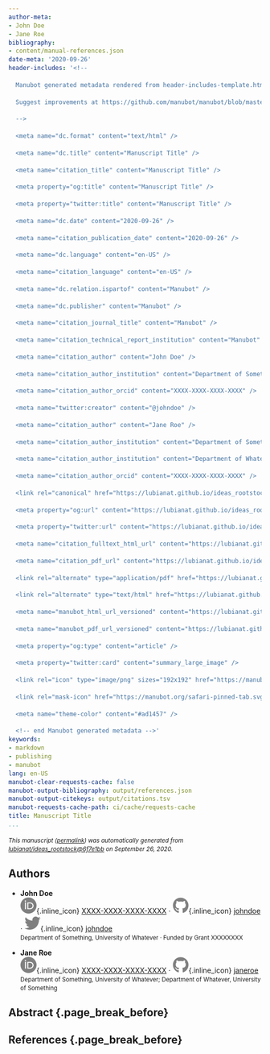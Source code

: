 ```yaml
---
author-meta:
- John Doe
- Jane Roe
bibliography:
- content/manual-references.json
date-meta: '2020-09-26'
header-includes: '<!--

  Manubot generated metadata rendered from header-includes-template.html.

  Suggest improvements at https://github.com/manubot/manubot/blob/master/manubot/process/header-includes-template.html

  -->

  <meta name="dc.format" content="text/html" />

  <meta name="dc.title" content="Manuscript Title" />

  <meta name="citation_title" content="Manuscript Title" />

  <meta property="og:title" content="Manuscript Title" />

  <meta property="twitter:title" content="Manuscript Title" />

  <meta name="dc.date" content="2020-09-26" />

  <meta name="citation_publication_date" content="2020-09-26" />

  <meta name="dc.language" content="en-US" />

  <meta name="citation_language" content="en-US" />

  <meta name="dc.relation.ispartof" content="Manubot" />

  <meta name="dc.publisher" content="Manubot" />

  <meta name="citation_journal_title" content="Manubot" />

  <meta name="citation_technical_report_institution" content="Manubot" />

  <meta name="citation_author" content="John Doe" />

  <meta name="citation_author_institution" content="Department of Something, University of Whatever" />

  <meta name="citation_author_orcid" content="XXXX-XXXX-XXXX-XXXX" />

  <meta name="twitter:creator" content="@johndoe" />

  <meta name="citation_author" content="Jane Roe" />

  <meta name="citation_author_institution" content="Department of Something, University of Whatever" />

  <meta name="citation_author_institution" content="Department of Whatever, University of Something" />

  <meta name="citation_author_orcid" content="XXXX-XXXX-XXXX-XXXX" />

  <link rel="canonical" href="https://lubianat.github.io/ideas_rootstock/" />

  <meta property="og:url" content="https://lubianat.github.io/ideas_rootstock/" />

  <meta property="twitter:url" content="https://lubianat.github.io/ideas_rootstock/" />

  <meta name="citation_fulltext_html_url" content="https://lubianat.github.io/ideas_rootstock/" />

  <meta name="citation_pdf_url" content="https://lubianat.github.io/ideas_rootstock/manuscript.pdf" />

  <link rel="alternate" type="application/pdf" href="https://lubianat.github.io/ideas_rootstock/manuscript.pdf" />

  <link rel="alternate" type="text/html" href="https://lubianat.github.io/ideas_rootstock/v/6f7e1bb620cf64ea66139836bccf661c5422599e/" />

  <meta name="manubot_html_url_versioned" content="https://lubianat.github.io/ideas_rootstock/v/6f7e1bb620cf64ea66139836bccf661c5422599e/" />

  <meta name="manubot_pdf_url_versioned" content="https://lubianat.github.io/ideas_rootstock/v/6f7e1bb620cf64ea66139836bccf661c5422599e/manuscript.pdf" />

  <meta property="og:type" content="article" />

  <meta property="twitter:card" content="summary_large_image" />

  <link rel="icon" type="image/png" sizes="192x192" href="https://manubot.org/favicon-192x192.png" />

  <link rel="mask-icon" href="https://manubot.org/safari-pinned-tab.svg" color="#ad1457" />

  <meta name="theme-color" content="#ad1457" />

  <!-- end Manubot generated metadata -->'
keywords:
- markdown
- publishing
- manubot
lang: en-US
manubot-clear-requests-cache: false
manubot-output-bibliography: output/references.json
manubot-output-citekeys: output/citations.tsv
manubot-requests-cache-path: ci/cache/requests-cache
title: Manuscript Title
...
```







<small><em>
This manuscript
([permalink](https://lubianat.github.io/ideas_rootstock/v/6f7e1bb620cf64ea66139836bccf661c5422599e/))
was automatically generated
from [lubianat/ideas_rootstock@6f7e1bb](https://github.com/lubianat/ideas_rootstock/tree/6f7e1bb620cf64ea66139836bccf661c5422599e)
on September 26, 2020.
</em></small>

## Authors



+ **John Doe**<br>
    ![ORCID icon](images/orcid.svg){.inline_icon}
    [XXXX-XXXX-XXXX-XXXX](https://orcid.org/XXXX-XXXX-XXXX-XXXX)
    · ![GitHub icon](images/github.svg){.inline_icon}
    [johndoe](https://github.com/johndoe)
    · ![Twitter icon](images/twitter.svg){.inline_icon}
    [johndoe](https://twitter.com/johndoe)<br>
  <small>
     Department of Something, University of Whatever
     · Funded by Grant XXXXXXXX
  </small>

+ **Jane Roe**<br>
    ![ORCID icon](images/orcid.svg){.inline_icon}
    [XXXX-XXXX-XXXX-XXXX](https://orcid.org/XXXX-XXXX-XXXX-XXXX)
    · ![GitHub icon](images/github.svg){.inline_icon}
    [janeroe](https://github.com/janeroe)<br>
  <small>
     Department of Something, University of Whatever; Department of Whatever, University of Something
  </small>



## Abstract {.page_break_before}




## References {.page_break_before}

<!-- Explicitly insert bibliography here -->
<div id="refs"></div>
